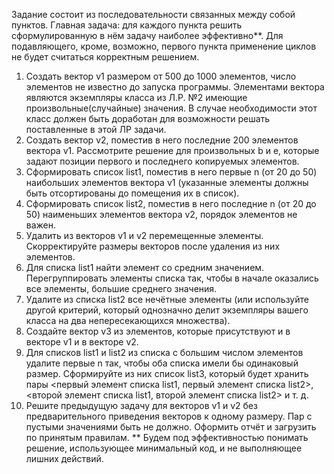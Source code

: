 Задание состоит из последовательности связанных между собой пунктов.
Главная задача: для каждого пункта решить сформулированную в нём задачу наиболее эффективно**.  Для подавляющего, кроме, возможно, первого пункта применение циклов не будет считаться корректным решением.

1.	Создать вектор v1 размером от 500 до 1000 элементов, число элементов не известно до запуска программы. Элементами вектора являются экземпляры класса из Л.Р. №2 имеющие произвольные(случайные) значения. В случае необходимости этот класс должен быть доработан для возможности решать поставленные в этой ЛР задачи.
2.	Создать вектор v2, поместив в него последние 200 элементов вектора v1. Рассмотрите решение для произвольных b и e, которые задают позиции первого и последнего копируемых элементов.
3.	Сформировать список list1, поместив в него первые n (от 20 до 50) наибольших элементов вектора v1 (указанные элементы должны быть отсортированы до помещения их в список).
4.	Сформировать список list2, поместив в него последние n (от 20 до 50) наименьших элементов вектора v2, порядок элементов не важен.
5.	Удалить из векторов v1 и v2 перемещенные элементы. Скорректируйте размеры векторов после удаления из них элементов.
6.	Для списка list1 найти элемент со средним значением. Перегруппировать элементы списка так, чтобы в начале оказались все элементы, большие среднего значения.
7.	Удалите из списка list2 все нечётные элементы (или используйте другой критерий, который однозначно делит экземпляры вашего класса на два непересекающихся множества).
8.	Создайте вектор v3 из элементов, которые присутствуют и в векторе v1 и в векторе v2.
9.	Для списков list1 и list2 из списка с большим числом элементов удалите первые n так, чтобы оба списка имели бы одинаковый размер. Сформируйте из них список list3, который будет хранить пары <первый элемент списка list1, первый элемент списка list2>, <второй элемент списка list1, второй элемент списка list2>  и т. д.
10.	 Решите предыдущую задачу для векторов v1 и v2 без предварительного приведения векторов к одному размеру. Пар с пустыми значениями быть не должно.
Оформить отчёт и загрузить по принятым правилам. 
** Будем под эффективностью понимать решение, использующее минимальный код, и не выполняющее лишних действий.
